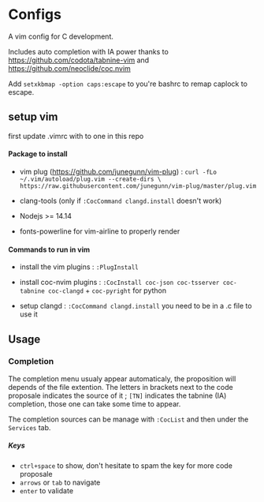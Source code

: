 # Configs

A vim config for C development.

Includes auto completion with IA power thanks to https://github.com/codota/tabnine-vim and https://github.com/neoclide/coc.nvim

Add ```setxkbmap -option caps:escape``` to you're bashrc to remap caplock to escape.

## setup vim 

first update .vimrc with to one in this repo

#### Package to install

* vim plug (https://github.com/junegunn/vim-plug) : ```curl -fLo ~/.vim/autoload/plug.vim --create-dirs \
    https://raw.githubusercontent.com/junegunn/vim-plug/master/plug.vim ```

* clang-tools (only if ```:CocCommand clangd.install``` doesn't work)

* Nodejs >= 14.14

* fonts-powerline for vim-airline to properly render 


#### Commands to run in vim

* install the vim plugins : ```:PlugInstall```

* install coc-nvim plugins : ```:CocInstall coc-json coc-tsserver coc-tabnine coc-clangd``` + ```coc-pyright``` for python

* setup clangd : ```:CocCommand clangd.install``` you need to be in a .c file to use it

## Usage

### Completion

The completion menu usualy appear automaticaly, the proposition will depends of the file extention. 
The letters in brackets next to the code proposale indicates the source of it ; 
```[TN]``` indicates the tabnine (IA) completion, those one can take some time to appear.

The completion sources can be manage with ```:CocList``` and then under the ```Services``` tab. 

##### Keys

* ```ctrl+space``` to show, don't hesitate to spam the key for more code proposale
* ```arrows``` or ```tab``` to navigate
* ```enter``` to validate 
  




